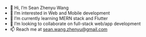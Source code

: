 - 👋 Hi, I’m Sean Zhenyu Wang
- 👀 I’m interested in Web and Mobile development
- 🌱 I’m currently learning MERN stack and Flutter
- 💞️ I’m looking to collaborate on full-stack web/app development
- 📫 Reach me at sean.wang.zhenyu@gmail.com

<!---
Sespeck/Sespeck is a ✨ special ✨ repository because its `README.md` (this file) appears on your GitHub profile.
You can click the Preview link to take a look at your changes.
--->
